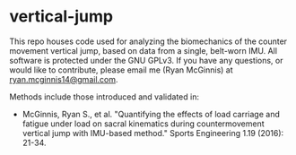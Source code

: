 # vertical-jump
This repo houses code used for analyzing the biomechanics of the counter movement vertical jump, based on data from a single, belt-worn IMU. All software is protected under the GNU GPLv3. If you have any questions, or would like to contribute, please email me (Ryan McGinnis) at ryan.mcginnis14@gmail.com.

Methods include those introduced and validated in:
* McGinnis, Ryan S., et al. "Quantifying the effects of load carriage and fatigue under load on sacral kinematics during countermovement vertical jump with IMU-based method." Sports Engineering 1.19 (2016): 21-34.
